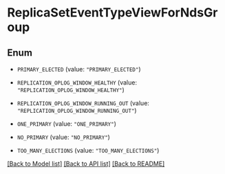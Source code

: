 # ReplicaSetEventTypeViewForNdsGroup

## Enum


* `PRIMARY_ELECTED` (value: `"PRIMARY_ELECTED"`)

* `REPLICATION_OPLOG_WINDOW_HEALTHY` (value: `"REPLICATION_OPLOG_WINDOW_HEALTHY"`)

* `REPLICATION_OPLOG_WINDOW_RUNNING_OUT` (value: `"REPLICATION_OPLOG_WINDOW_RUNNING_OUT"`)

* `ONE_PRIMARY` (value: `"ONE_PRIMARY"`)

* `NO_PRIMARY` (value: `"NO_PRIMARY"`)

* `TOO_MANY_ELECTIONS` (value: `"TOO_MANY_ELECTIONS"`)


[[Back to Model list]](../README.md#documentation-for-models) [[Back to API list]](../README.md#documentation-for-api-endpoints) [[Back to README]](../README.md)


